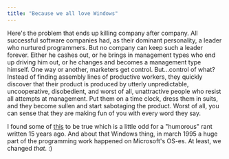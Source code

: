 ```yaml
---
title: "Because we all love Windows"
---
```


>  
Here's the problem that ends up killing company after company. All successful
software companies had, as their dominant personality, a leader who nurtured
programmers. But no company can keep such a leader forever. Either he cashes
out, or he brings in management types who end up driving him out, or he
changes and becomes a management type himself. One way or another, marketers
get control. But...control of what? Instead of finding assembly lines of
productive workers, they quickly discover that their product is produced by
utterly unpredictable, uncooperative, disobedient, and worst of all,
unattractive people who resist all attempts at management. Put them on a time
clock, dress them in suits, and they become sullen and start sabotaging the
product. Worst of all, you can sense that they are making fun of you with
every word they say.  

I found some of
[this](http://www.netjeff.com/humor/item.cgi?file=DeveloperBees) to be true
which is a little odd for a "humorous" rant written 15 years ago. And about
that Windows thing, in march 1995 a huge part of the programming work happened
on Microsoft's OS-es. At least, we changed _that_. :)

